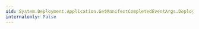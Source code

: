 ```yaml
---
uid: System.Deployment.Application.GetManifestCompletedEventArgs.DeploymentManifest
internalonly: False
---
```

